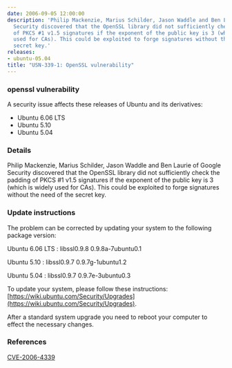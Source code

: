 ```yaml
---
date: 2006-09-05 12:00:00
description: 'Philip Mackenzie, Marius Schilder, Jason Waddle and Ben Laurie of Google
  Security discovered that the OpenSSL library did not sufficiently check the padding
  of PKCS #1 v1.5 signatures if the exponent of the public key is 3 (which is widely
  used for CAs). This could be exploited to forge signatures without the need of the
  secret key.'
releases:
- ubuntu-05.04
title: "USN-339-1: OpenSSL vulnerability"
---
```


### openssl vulnerability

A security issue affects these releases of Ubuntu and its derivatives:

* Ubuntu 6.06 LTS
* Ubuntu 5.10
* Ubuntu 5.04

### Details

Philip Mackenzie, Marius Schilder, Jason Waddle and Ben Laurie of Google Security discovered that the OpenSSL library did not sufficiently check the padding of PKCS #1 v1.5 signatures if the exponent of the public key is 3 (which is widely used for CAs). This could be exploited to forge signatures without the need of the secret key.

### Update instructions

The problem can be corrected by updating your system to the following package version:

Ubuntu 6.06 LTS
 : libssl0.9.8 <span>0.9.8a-7ubuntu0.1</span>

Ubuntu 5.10
 : libssl0.9.7 <span>0.9.7g-1ubuntu1.2</span>

Ubuntu 5.04
 : libssl0.9.7 <span>0.9.7e-3ubuntu0.3</span>

To update your system, please follow these instructions: [https://wiki.ubuntu.com/Security/Upgrades](https://wiki.ubuntu.com/Security/Upgrades).

After a standard system upgrade you need to reboot your computer to effect the necessary changes.

### References

 [CVE-2006-4339](http://people.ubuntu.com/~ubuntu-security/cve/CVE-2006-4339)
